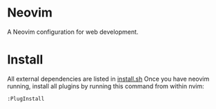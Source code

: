 # Neovim
A Neovim configuration for web development.

# Install
All external dependencies are listed in [install.sh](./install.sh)
Once you have neovim running, install all plugins by running
this command from within nvim:
```
:PlugInstall
```
